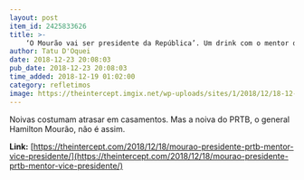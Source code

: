 ```yaml
---
layout: post
item_id: 2425833626
title: >-
    ‘O Mourão vai ser presidente da República’. Um drink com o mentor do vice de Bolsonaro
author: Tatu D'Oquei
date: 2018-12-23 20:08:03
pub_date: 2018-12-23 20:08:03
time_added: 2018-12-19 01:02:00
category: refletimos
image: https://theintercept.imgix.net/wp-uploads/sites/1/2018/12/18-12-18-materia-mourao-header-2-1545161156.jpeg?auto=compress%2Cformat&q=90&fit=crop&w=1200&h=800
---
```


Noivas costumam atrasar em casamentos. Mas a noiva do PRTB, o general Hamilton Mourão, não é assim.

**Link:** [https://theintercept.com/2018/12/18/mourao-presidente-prtb-mentor-vice-presidente/](https://theintercept.com/2018/12/18/mourao-presidente-prtb-mentor-vice-presidente/)

